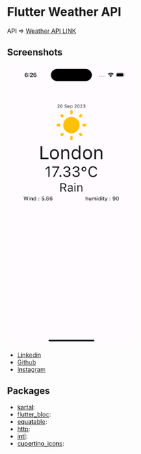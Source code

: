 # Flutter Weather API 

API =>
 [Weather API LINK](https://openweathermap.org/api) 

## Screenshots

<div style="display: flex; justify-content: center;">
  <div style="flex: 1; margin-right: 10px;">
    <img src="app_asset/1.png" alt="Ana Ekran" width="300" />
    
  </div>
</div>



- [Linkedin](https://www.linkedin.com/in/vural-kayra-cetintas/)
- [Github](https://github.com/vuralkayracetintas)
- [Instagram](https://www.instagram.com/vuralkayrac/)



## Packages
- [kartal](https://pub.dev/packages/kartal):
- [flutter_bloc](https://pub.dev/packages/flutter_bloc):
- [equatable](https://pub.dev/packages/equatable):
- [http](https://pub.dev/packages/http):
- [intl](https://pub.dev/packages/intl):
- [cupertino_icons](https://pub.dev/packages/cupertino_icons): 


